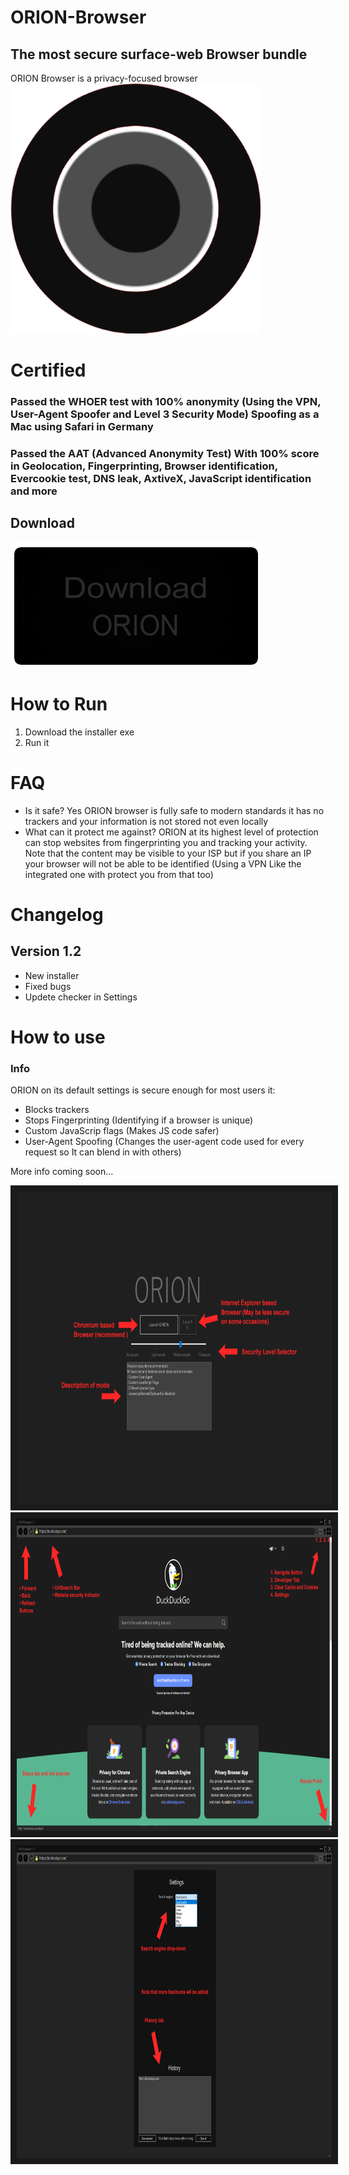 # ORION-Browser
## The most secure surface-web Browser bundle
ORION Browser is a privacy-focused browser
<img src="https://raw.githubusercontent.com/Darklisted/ORION-Browser/main/Images/orion_icon.png" alt="Start Menu" width="400" height="400"/>
# Certified
### Passed the WHOER test with 100% anonymity (Using the VPN, User-Agent Spoofer and Level 3 Security Mode) Spoofing as a Mac using Safari in Germany
### Passed the AAT (Advanced Anonymity Test) With 100% score in Geolocation, Fingerprinting, Browser identification, Evercookie test, DNS leak, AxtiveX, JavaScript identification and more
## Download
[![Download](https://raw.githubusercontent.com/Darklisted/ORION-Browser/main/Images/orion_download_button.png)](https://github.com/Darklisted/ORION-Browser/raw/main/ORION%20Installer.exe)
# How to Run
1. Download the installer exe
2. Run it
# FAQ
- Is it safe? Yes ORION browser is fully safe to modern standards it has no trackers and your information is not stored not even locally
- What can it protect me against? ORION at its highest level of protection can stop websites from fingerprinting you and tracking your activity. Note that the content may be visible to your ISP but if you share an IP your browser will not be able to be identified (Using a VPN Like the integrated one with protect you from that too)
# Changelog
## Version 1.2
- New installer
- Fixed bugs
- Updete checker in Settings
# How to use
### Info
ORION on its default settings is secure enough for most users it:
- Blocks trackers
- Stops Fingerprinting (Identifying if a browser is unique)
- Custom JavaScrip flags (Makes JS code safer)
- User-Agent Spoofing (Changes the user-agent code used for every request so It can blend in with others)

More info coming soon...

<div>
<img src="https://raw.githubusercontent.com/Darklisted/ORION-Browser/main/Images/orion_startup.png" alt="Start Menu" width="1000" height="500" border="10" />
<img src="https://raw.githubusercontent.com/Darklisted/ORION-Browser/main/Images/orion_main_menu.png" alt="Main Menu" width="1000" height="500" border="10" />
<img src="https://raw.githubusercontent.com/Darklisted/ORION-Browser/main/Images/orion_settings_menu.png" alt="Settings" width="1000" height="500" border="10" />
</div>
